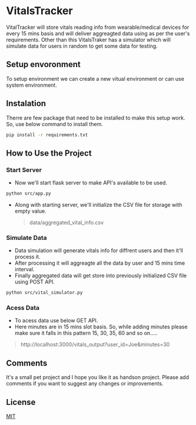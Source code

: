 # VitalsTracker

VitalTracker will store vitals reading info from wearable/medical devices for every 15 mins basis and will deliver aggreagted data using as per the user's requirements. Other than this VitalsTraker has a simulator which will simulate data for users in random to get some data for testing.

## Setup envoronment
 To setup environment we can create a new vitual environment or can use system environment.

## Instalation
Therre are few package that need to be installed to make this setup work. So, use below command to install them.
```bash
pip install -r requirements.txt
```

## How to Use the Project

### Start Server
* Now we'll start flask server to make API's available to be used.
```bash
python src/app.py
```
* Along with starting server, we'll initialize the CSV file for storage with empty value.
  > data/aggregated_vital_info.csv

### Simulate Data
* Data simulation will generate vitals info for diffrent users and then it'll process it.
* After processing it will aggreagte all the data by user and 15 mins time interval.
* Finally aggregated data will get store into previously initialized CSV file using POST API.

```bash
python src/vital_simulator.py
```

### Acess Data
* To acess data use below GET API.
* Here minutes are in 15 mins slot basis. So, while adding minutes please make sure it falls in this pattern 15, 30, 35, 60 and so on.....
> http://localhost:3000/vitals_output?user_id=Joe&minutes=30

## Comments
It's a small pet project and I hope you like it as handson project. Please add comments if you want to suggest any changes or improvements.

## License
[MIT](https://choosealicense.com/licenses/mit/)

